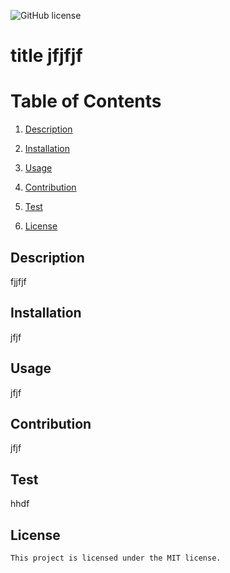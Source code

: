![GitHub license](https://img.shields.io/badge/license-MIT-blue.svg) 
  # title jfjfjf 

  # Table of Contents
  1. [Description](#description)
  2. [Installation](#installation)
  3. [Usage](#usage)
  5. [Contribution](#contribution)
  6. [Test](#test)
  
 4. [License](#license)


## Description
fjjfjf

## Installation
jfjf

## Usage
jfjf

## Contribution
jfjf

## Test
hhdf

## License

    This project is licensed under the MIT license.


